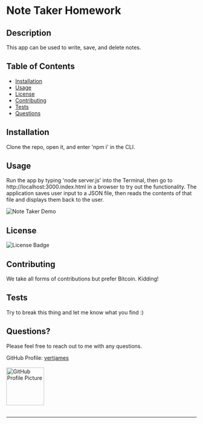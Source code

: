   # Note Taker Homework

  ## Description
  This app can be used to write, save, and delete notes.

  ## Table of Contents
  * [Installation](#installation)
  * [Usage](#usage)
  * [License](#license)
  * [Contributing](#contributing)
  * [Tests](#tests)
  * [Questions](#questions)
  
  <a name="installation"></a>
  ## Installation
  Clone the repo, open it, and enter 'npm i' in the CLI.
  
  <a name="usage"></a>
  ## Usage
  Run the app by typing 'node server.js' into the Terminal, then go to http://localhost:3000.index.html in a browser to try out the functionality. The application  saves user input to a JSON file, then reads the contents of that file and displays them back to the user.

  ![Note Taker Demo](.public/assets/images/note-taker-DEMO.gif)

  <a name="license"></a>
  ## License
  <img src='https://img.shields.io/badge/License-The Unlicense-blue' alt='License Badge'>
      
  <a name="contributing"></a>
  ## Contributing
  We take all forms of contributions but prefer Bitcoin. Kidding! 

  <a name="tests"></a>
  ## Tests
  Try to break this thing and let me know what you find :)

  <a name="questions"></a>
  ## Questions?
  Please feel free to reach out to me with any questions.

  GitHub Profile: <a href='https://github.com/vertjames'>vertjames</a></br></br>
  <img src='https://avatars1.githubusercontent.com/u/61360856?v=4' height='100px' alt='GitHub Profile Picture'></br></br>
  _ _ _
